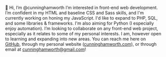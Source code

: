 👋 Hi, I’m @cunninghamworth
I’m interested in front-end web development.
I’m confident in my HTML and baseline CSS and Sass skills, and I'm currently working on honing my JavaScript. I'd like to expand to PHP, SQL, and some libraries & frameworks. I'm also aiming for Python (I especially enjoy automation). 
I’m looking to collaborate on any front-end web project, especially as it relates to some of my personal interests. I am, however open to learning and expanding into new areas.
You can reach me here on <a href="https://github.com/cunninghamworth">GitHub</a>, through my personal website (<a href="https://www.cunninghamworth.com">cunninghamworth.com</a>), or through email at <a href="mailto:cunninghamworth@gmail.com">cunninghamworth@gmail.com</a>!

<!---
cunninghamworth/cunninghamworth is a ✨ special ✨ repository because its `README.md` (this file) appears on your GitHub profile.
You can click the Preview link to take a look at your changes.
--->
